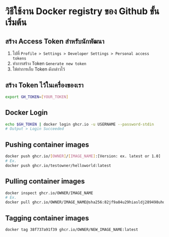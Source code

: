 # วิธีใช้งาน Docker registry ของ Github ขั้นเริ่มต้น

## สร้าง Access Token สำหรับนักพัฒนา
1. ไปที่ `Profile > Settings > Developer Settings > Personal access tokens`
2. ทำการสร้าง Token `Generate new token`
3. ให้ทำการเก็บ Token ดังกล่าวไว้

## สร้าง Token ไว้ในเครื่องของเรา
```sh
export GH_TOKEN=[YOUR_TOKEN]
```

## Docker Login
```sh
echo $GH_TOKEN | docker login ghcr.io -u USERNAME --password-stdin
# Output > Login Succeeded
```

## Pushing container images
```sh
docker push ghcr.io/[OWNER]/[IMAGE_NAME]:[Version: ex. latest or 1.0]
# Ex.
docker push ghcr.io/testowner/helloworld:latest
```

## Pulling container images
```sh
docker inspect ghcr.io/OWNER/IMAGE_NAME
# Ex.
docker pull ghcr.io/OWNER/IMAGE_NAME@sha256:82jf9a84u29hiasldj289498uhois8498hjs29hkuhs
```

## Tagging container images
```sh
docker tag 38f737a91f39 ghcr.io/OWNER/NEW_IMAGE_NAME:latest
```
